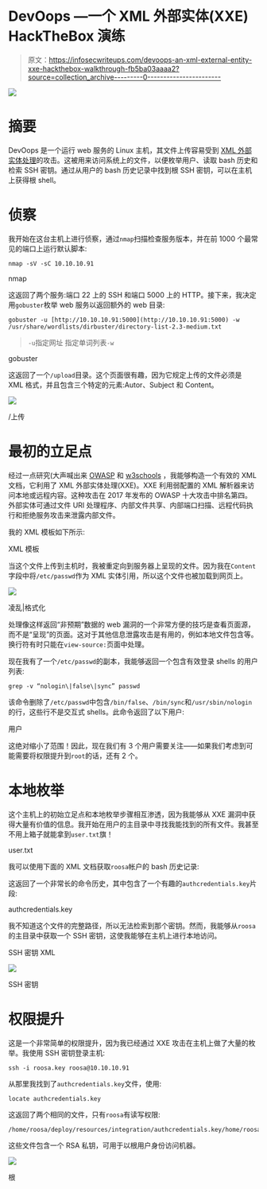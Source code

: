 # DevOops —一个 XML 外部实体(XXE) HackTheBox 演练

> 原文：<https://infosecwriteups.com/devoops-an-xml-external-entity-xxe-hackthebox-walkthrough-fb5ba03aaaa2?source=collection_archive---------0----------------------->

![](img/c00f79d88b6c0380e5fa85c0b54e1842.png)

# 摘要

DevOops 是一个运行 web 服务的 Linux 主机，其文件上传容易受到 [XML 外部实体处理](https://www.owasp.org/index.php/XML_External_Entity_(XXE)_Processing)的攻击。这被用来访问系统上的文件，以便枚举用户、读取 bash 历史和检索 SSH 密钥。通过从用户的 bash 历史记录中找到根 SSH 密钥，可以在主机上获得根 shell。

# 侦察

我开始在这台主机上进行侦察，通过`nmap`扫描检查服务版本，并在前 1000 个最常见的端口上运行默认脚本:

```
nmap -sV -sC 10.10.10.91
```

nmap

这返回了两个服务:端口 22 上的 SSH 和端口 5000 上的 HTTP。接下来，我决定用`gobuster`枚举 web 服务以返回额外的 web 目录:

```
gobuster -u [http://10.10.10.91:5000](http://10.10.10.91:5000) -w /usr/share/wordlists/dirbuster/directory-list-2.3-medium.txt
```

> `-u`指定网址
> 指定单词列表`-w`

gobuster

这返回了一个`/upload`目录。这个页面很有趣，因为它规定上传的文件必须是 XML 格式，并且包含三个特定的元素:Autor、Subject 和 Content。

![](img/d441fadb3e8ac68ea7df22a0de46be8d.png)

/上传

# 最初的立足点

经过一点研究(大声喊出来 [OWASP](https://www.owasp.org/index.php/XML_External_Entity_(XXE)_Processing) 和 [w3schools](https://www.w3schools.com/xml/xml_dtd.asp) ，我能够构造一个有效的 XML 文档，它利用了 XML 外部实体处理(XXE)。XXE 利用弱配置的 XML 解析器来访问本地或远程内容。这种攻击在 2017 年发布的 OWASP 十大攻击中排名第四。外部实体可通过文件 URI 处理程序、内部文件共享、内部端口扫描、远程代码执行和拒绝服务攻击来泄露内部文件。

我的 XML 模板如下所示:

XML 模板

当这个文件上传到主机时，我被重定向到服务器上呈现的文件。因为我在`Content`字段中将`/etc/passwd`作为 XML 实体引用，所以这个文件也被加载到网页上。

![](img/2a3649eb7d495adc2ae9c33b4ccba13b.png)

凌乱|格式化

处理像这样返回“非预期”数据的 web 漏洞的一个非常方便的技巧是查看页面源，而不是“呈现”的页面。这对于其他信息泄露攻击是有用的，例如本地文件包含等。换行符有时只能在`view-source:`页面中处理。

现在我有了一个`/etc/passwd`的副本，我能够返回一个包含有效登录 shells 的用户列表:

```
grep -v “nologin\|false\|sync” passwd
```

该命令删除了`/etc/passwd`中包含`/bin/false`、`/bin/sync`和`/usr/sbin/nologin`的行，这些行不是交互式 shells。此命令返回了以下用户:

用户

这绝对缩小了范围！因此，现在我们有 3 个用户需要关注——如果我们考虑到可能需要将权限提升到`root`的话，还有 2 个。

# 本地枚举

这个主机上的初始立足点和本地枚举步骤相互渗透，因为我能够从 XXE 漏洞中获得大量有价值的信息。我开始在用户的主目录中寻找我能找到的所有文件。我甚至不用上箱子就能拿到`user.txt`旗！

user.txt

我可以使用下面的 XML 文档获取`roosa`帐户的 bash 历史记录:

这返回了一个非常长的命令历史，其中包含了一个有趣的`authcredentials.key`片段:

authcredentials.key

我不知道这个文件的完整路径，所以无法检索到那个密钥。然而，我能够从`roosa`的主目录中获取一个 SSH 密钥，这使我能够在主机上进行本地访问。

SSH 密钥 XML

![](img/cb1259d219e41e6ba5a2033c1e57320c.png)

SSH 密钥

# 权限提升

这是一个非常简单的权限提升，因为我已经通过 XXE 攻击在主机上做了大量的枚举。我使用 SSH 密钥登录主机:

```
ssh -i roosa.key roosa@10.10.10.91
```

从那里我找到了`authcredentials.key`文件，使用:

```
locate authcredentials.key
```

这返回了两个相同的文件，只有`roosa`有读写权限:

```
/home/roosa/deploy/resources/integration/authcredentials.key/home/roosa/work/blogfeed/resources/integration/authcredentials.key
```

这些文件包含一个 RSA 私钥，可用于以根用户身份访问机器。

![](img/0ab6188157f9700d29f29d5f2b1d225a.png)

根